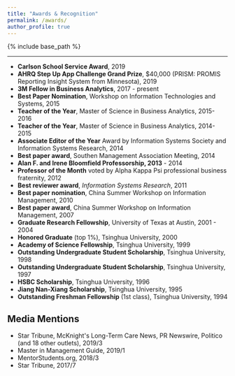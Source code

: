 ```yaml
---
title: "Awards & Recognition"  
permalink: /awards/
author_profile: true
---
```

{% include base_path %}

---

- **Carlson School Service Award**, 2019           
- **AHRQ Step Up App Challenge Grand Prize**, $40,000 (PRISM: PROMIS Reporting Insight System from Minnesota), 2019           
- **3M Fellow in Business Analytics**, 2017 - present      
- **Best Paper Nomination**, Workshop on Information Technologies and Systems, 2015           
- **Teacher of the Year**, Master of Science in Business Analytics, 2015-2016           
- **Teacher of the Year**, Master of Science in Business Analytics, 2014-2015           
- **Associate Editor of the Year** Award by Information Systems Society and Information Systems Research, 2014           
- **Best paper award**, Southen Management Association Meeting, 2014           
- **Alan F. and Irene Bloomfield Professorship, 2013** - 2014    
- **Professor of the Month** voted by Alpha Kappa Psi professional business fraternity, 2012           
- **Best reviewer award**, *Information Systems Research*, 2011           
- **Best paper nomination**, China Summer Workshop on Information Management, 2010           
- **Best paper award**, China Summer Workshop on Information Management, 2007    
- **Graduate Research Fellowship**, University of Texas at Austin, 2001 - 2004    
- **Honored Graduate** (top 1%), Tsinghua University, 2000           
- **Academy of Science Fellowship**, Tsinghua University, 1999           
- **Outstanding Undergraduate Student Scholarship**, Tsinghua University, 1998           
- **Outstanding Undergraduate Student Scholarship**, Tsinghua University, 1997           
- **HSBC Scholarship**, Tsinghua University, 1996           
- **Jiang Nan-Xiang Scholarship**, Tsinghua University, 1995           
- **Outstanding Freshman Fellowship** (1st class), Tsinghua University, 1994           

## Media Mentions

- Star Tribune, McKnight's Long-Term Care News, PR Newswire, Politico (and 18 other outlets), 2019/3           
- Master in Management Guide, 2019/1           
- MentorStudents.org, 2018/3           
- Star Tribune, 2017/7           
